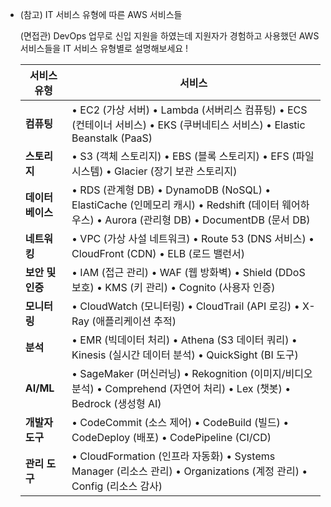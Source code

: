 

- (참고) IT 서비스 유형에 따른  AWS 서비스들
    
    (면접관) DevOps 업무로 신입 지원을 하였는데 지원자가 경험하고 사용했던 AWS 서비스들을  IT 서비스 유형별로 설명해보세요 !   
    
    | 서비스 유형 | 서비스 |
    | --- | --- |
    | **컴퓨팅** | • EC2 (가상 서버)  • Lambda (서버리스 컴퓨팅)  • ECS (컨테이너 서비스)  • EKS (쿠버네티스 서비스)  • Elastic Beanstalk (PaaS) |
    | **스토리지** | • S3 (객체 스토리지)  • EBS (블록 스토리지)  • EFS (파일 시스템)  • Glacier (장기 보관 스토리지) |
    | **데이터베이스** | • RDS (관계형 DB)  • DynamoDB (NoSQL)  • ElastiCache (인메모리 캐시)  • Redshift (데이터 웨어하우스)  • Aurora (관리형 DB)  • DocumentDB (문서 DB) |
    | **네트워킹** | • VPC (가상 사설 네트워크)  • Route 53 (DNS 서비스)  • CloudFront (CDN)  • ELB (로드 밸런서) |
    | **보안 및 인증** | • IAM (접근 관리)  • WAF (웹 방화벽)  • Shield (DDoS 보호)  • KMS (키 관리)  • Cognito (사용자 인증) |
    | **모니터링** | • CloudWatch (모니터링)  • CloudTrail (API 로깅)  • X-Ray (애플리케이션 추적) |
    | **분석** | • EMR (빅데이터 처리)  • Athena (S3 데이터 쿼리)  • Kinesis (실시간 데이터 분석)  • QuickSight (BI 도구) |
    | **AI/ML** | • SageMaker (머신러닝)  • Rekognition (이미지/비디오 분석)  • Comprehend (자연어 처리)  • Lex (챗봇)  • Bedrock (생성형 AI) |
    | **개발자 도구** | • CodeCommit (소스 제어)  • CodeBuild (빌드)  • CodeDeploy (배포)  • CodePipeline (CI/CD) |
    | **관리 도구** | • CloudFormation (인프라 자동화)  • Systems Manager (리소스 관리)  • Organizations (계정 관리)  • Config (리소스 감사) |
    
